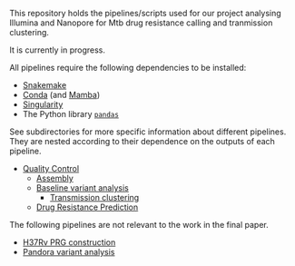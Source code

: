 This repository holds the pipelines/scripts used for our project analysing Illumina and
Nanopore for Mtb drug resistance calling and tranmission clustering.

It is currently in progress.

All pipelines require the following dependencies to be installed:
- [Snakemake](https://snakemake.github.io/)
- [Conda](https://docs.conda.io/en/latest/) (and
  [Mamba](https://github.com/mamba-org/mamba))
- [Singularity](https://sylabs.io/docs)
- The Python library [`pandas`](https://pandas.pydata.org/)

See subdirectories for more specific information about different pipelines. They are
nested according to their dependence on the outputs of each pipeline.

- [Quality Control](data/QC)
  - [Assembly](analysis/assembly)
  - [Baseline variant analysis](analysis/baseline_variants)
    - [Transmission clustering](analysis/transmission_clustering)
  - [Drug Resistance Prediction](analysis/resistance_prediction)

The following pipelines are not relevant to the work in the final paper.

- [H37Rv PRG construction](data/H37Rv_PRG)
- [Pandora variant analysis](analysis/pandora_variants)

